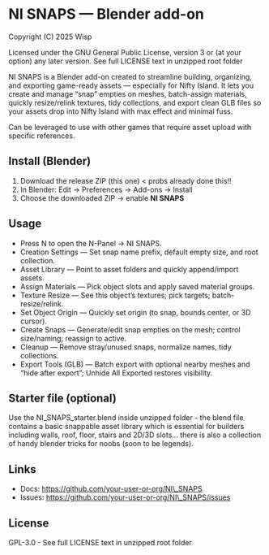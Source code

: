 # NI SNAPS — Blender add-on

Copyright (C) 2025 Wisp


Licensed under the GNU General Public License, version 3 or (at your option) any later version.
See full LICENSE text in unzipped root folder

NI SNAPS is a Blender add-on created to streamline building, organizing, and exporting game-ready assets — especially for Nifty Island. It lets you create and manage “snap” empties on meshes, batch-assign materials, quickly resize/relink textures, tidy collections, and export clean GLB files so your assets drop into Nifty Island with max effect and minimal fuss. 

Can be leveraged to use with other games that require asset upload with specific references.


## Install (Blender)



1. Download the release ZIP (this one) < probs already done this!!
2. In Blender: Edit → Preferences → Add-ons → Install 
3. Choose the downloaded ZIP → enable **NI SNAPS** 
   

## Usage



* Press N to open the N-Panel → NI SNAPS.
* Creation Settings — Set snap name prefix, default empty size, and root collection.
* Asset Library — Point to asset folders and quickly append/import assets.
* Assign Materials — Pick object slots and apply saved material groups.
* Texture Resize — See this object’s textures; pick targets; batch-resize/relink.
* Set Object Origin — Quickly set origin (to snap, bounds center, or 3D cursor).
* Create Snaps — Generate/edit snap empties on the mesh; control size/naming; reassign to active.
* Cleanup — Remove stray/unused snaps, normalize names, tidy collections.
* Export Tools (GLB) — Batch export with optional nearby meshes and “hide after export”; Unhide All Exported restores visibility.

  

## Starter file (optional)



Use the NI\_SNAPS\_starter.blend inside unzipped folder - the blend file contains a basic snappable asset library which is essential for builders including walls, roof, floor, stairs and 2D/3D slots... there is also a collection of handy blender tricks for noobs (soon to be legends).



## Links



* Docs: https://github.com/your-user-or-org/NI\_SNAPS
* Issues: https://github.com/your-user-or-org/NI\_SNAPS/issues
  

## License



GPL-3.0 - See full LICENSE text in unzipped root folder

